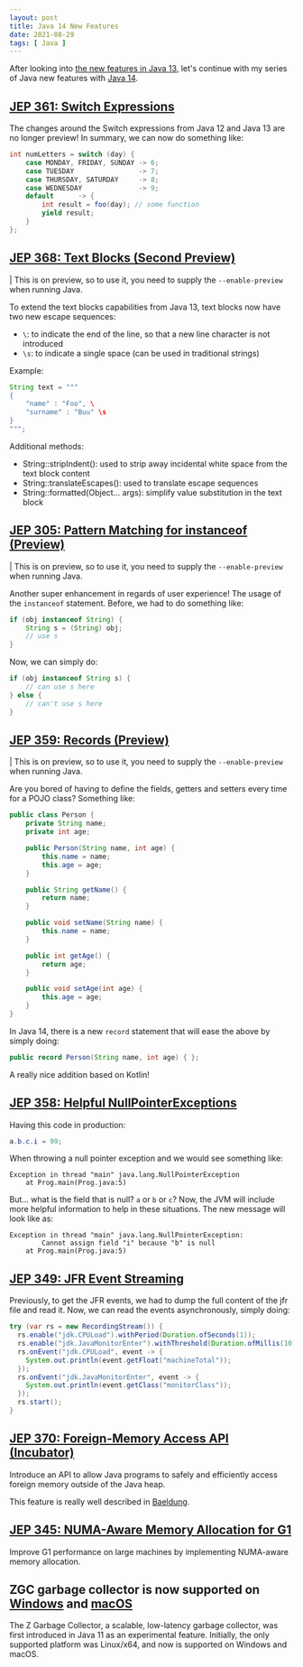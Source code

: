 ```yaml
---
layout: post
title: Java 14 New Features
date: 2021-08-29
tags: [ Java ]
---
```


After looking into [the new features in Java 13](https://sgitario.github.io/java-13-new-features/), let's continue with my series of Java new features with [Java 14](https://openjdk.java.net/projects/jdk/14/).

## [JEP 361: Switch Expressions](https://openjdk.java.net/jeps/361)

The changes around the Switch expressions from Java 12 and Java 13 are no longer preview! In summary, we can now do something like:

```java
int numLetters = switch (day) {
    case MONDAY, FRIDAY, SUNDAY -> 6;
    case TUESDAY                -> 7;
    case THURSDAY, SATURDAY     -> 8;
    case WEDNESDAY              -> 9;
    default      -> {
        int result = foo(day); // some function
        yield result;
    }
};
```

## [JEP 368: Text Blocks (Second Preview)](https://openjdk.java.net/jeps/368)

| This is on preview, so to use it, you need to supply the `--enable-preview` when running Java.

To extend the text blocks capabilities from Java 13, text blocks now have two new escape sequences:

- `\`: to indicate the end of the line, so that a new line character is not introduced
- `\s`: to indicate a single space (can be used in traditional strings)

Example:

```java
String text = """
{
    "name" : "Foo", \
    "surname" : "Buu" \s
}
""";
```

Additional methods:
- String::stripIndent(): used to strip away incidental white space from the text block content
- String::translateEscapes(): used to translate escape sequences
- String::formatted(Object... args): simplify value substitution in the text block

## [JEP 305: Pattern Matching for instanceof (Preview)](https://openjdk.java.net/jeps/305)

| This is on preview, so to use it, you need to supply the `--enable-preview` when running Java.

Another super enhancement in regards of user experience! The usage of the `instanceof` statement. Before, we had to do something like:

```java
if (obj instanceof String) {
    String s = (String) obj;
    // use s
}
```

Now, we can simply do:

```java
if (obj instanceof String s) {
    // can use s here
} else {
    // can't use s here
}
```

## [JEP 359: Records (Preview)](https://openjdk.java.net/jeps/359)

| This is on preview, so to use it, you need to supply the `--enable-preview` when running Java.

Are you bored of having to define the fields, getters and setters every time for a POJO class? Something like:

```java
public class Person {
    private String name;
    private int age;

    public Person(String name, int age) { 
        this.name = name;
        this.age = age;
    }

    public String getName() {
        return name;
    }

    public void setName(String name) {
        this.name = name;
    }

    public int getAge() {
        return age;
    }

    public void setAge(int age) {
        this.age = age;
    }
}
```

In Java 14, there is a new `record` statement that will ease the above by simply doing:

```java
public record Person(String name, int age) { };
```

A really nice addition based on Kotlin!

## [JEP 358: Helpful NullPointerExceptions](https://openjdk.java.net/jeps/358)

Having this code in production:

```java
a.b.c.i = 99;
```

When throwing a null pointer exception and we would see something like:

```
Exception in thread "main" java.lang.NullPointerException
    at Prog.main(Prog.java:5)
```

But... what is the field that is null? `a` or `b` or `c`? Now, the JVM will include more helpful information to help in these situations. The new message will look like as:

```
Exception in thread "main" java.lang.NullPointerException: 
        Cannot assign field "i" because "b" is null
    at Prog.main(Prog.java:5)
```

## [JEP 349: JFR Event Streaming](https://openjdk.java.net/jeps/349)

Previously, to get the JFR events, we had to dump the full content of the jfr file and read it. Now, we can read the events asynchronously, simply doing:

```java
try (var rs = new RecordingStream()) {
  rs.enable("jdk.CPULoad").withPeriod(Duration.ofSeconds(1));
  rs.enable("jdk.JavaMonitorEnter").withThreshold(Duration.ofMillis(10));
  rs.onEvent("jdk.CPULoad", event -> {
    System.out.println(event.getFloat("machineTotal"));
  });
  rs.onEvent("jdk.JavaMonitorEnter", event -> {
    System.out.println(event.getClass("monitorClass"));
  });
  rs.start();
}
```

## [JEP 370: Foreign-Memory Access API (Incubator)](https://openjdk.java.net/jeps/370)

Introduce an API to allow Java programs to safely and efficiently access foreign memory outside of the Java heap.

This feature is really well described in [Baeldung](https://www.baeldung.com/java-foreign-memory-access).

## [JEP 345: NUMA-Aware Memory Allocation for G1](https://openjdk.java.net/jeps/345)

Improve G1 performance on large machines by implementing NUMA-aware memory allocation.

## ZGC garbage collector is now supported on [Windows](https://openjdk.java.net/jeps/365) and [macOS](https://openjdk.java.net/jeps/364)

The Z Garbage Collector, a scalable, low-latency garbage collector, was first introduced in Java 11 as an experimental feature. Initially, the only supported platform was Linux/x64, and now is supported on Windows and macOS.
